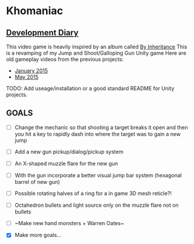 # Khomaniac

## [Development Diary](http://sia.github.io/khomaniac/dev)

This video game is heavily inspired by an album called [By Inheritance](https://en.wikipedia.org/wiki/By_Inheritance)
This is a revamping of my Jump and Shoot/Galloping Gun Unity game
Here are old gameplay videos from the previous projects: 
* [January 2015](https://youtu.be/hmyeGGlsQhs)
* [May 2015](https://youtu.be/VRhT5tukZp4)

TODO: Add useage/installation or a good standard README for Unity projects.

## GOALS

* [ ] Change the mechanic so that shooting a target breaks it open and then you hit a key to rapidly dash into where the target was to gain a new jump
* [ ] Add a new gun pickup/dialog/pickup system
* [ ] An X-shaped muzzle flare for the new gun
* [ ] With the gun incorporate a better visual jump bar system (hexagonal barrel of new gun)
* [ ] Possible rotating halves of a ring for a in game 3D mesh reticle?!
* [ ] Octahedron bullets and light source only on the muzzle flare not on bullets
* [ ] ~Make new hand monsters + Warren Oates~
* [x] Make more goals...

